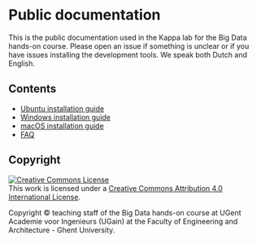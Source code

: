 # Public documentation

This is the public documentation used in the Kappa lab for the Big Data hands-on course. Please open an issue if something is unclear or if you have issues installing the development tools. We speak both Dutch and English.

## Contents

* [Ubuntu installation guide](./setup-ubuntu.md)
* [Windows installation guide](./setup-windows.md)
* [macOS installation guide](./setup-mac.md)
* [FAQ](./faq.md)

## Copyright

<a rel="license" href="http://creativecommons.org/licenses/by/4.0/"><img alt="Creative Commons License" style="border-width:0" src="https://i.creativecommons.org/l/by/4.0/88x31.png" /></a><br />This work is licensed under a <a rel="license" href="http://creativecommons.org/licenses/by/4.0/">Creative Commons Attribution 4.0 International License</a>.

Copyright © teaching staff of the Big Data hands-on course at UGent Academie voor Ingenieurs (UGain) at the Faculty of Engineering and Architecture - Ghent University.
